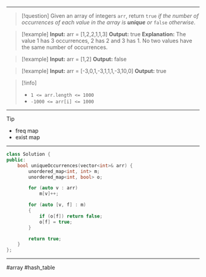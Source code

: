 ___

> [!question] 
> Given an array of integers `arr`, return `true` _if the number of occurrences of each value in the array is **unique** or_ `false` _otherwise_. 

> [!example] 
> **Input:** arr = [1,2,2,1,1,3]
**Output:** true
**Explanation:** The value 1 has 3 occurrences, 2 has 2 and 3 has 1. No two values have the same number of occurrences. 

> [!example] 
> **Input:** arr = [1,2]
**Output:** false 

> [!example] 
> **Input:** arr = [-3,0,1,-3,1,1,1,-3,10,0]
**Output:** true 

> [!info] 
> - `1 <= arr.length <= 1000`
> - `-1000 <= arr[i] <= 1000` 

___

> [!tip] 
> - freq map
> - exist map

___

```cpp
class Solution {
public:
    bool uniqueOccurrences(vector<int>& arr) {
        unordered_map<int, int> m;
        unordered_map<int, bool> o;

        for (auto v : arr)
            m[v]++;

        for (auto [v, f] : m)
        {
            if (o[f]) return false;
            o[f] = true;
        }

        return true;
    }
};
```

___

#array #hash_table 